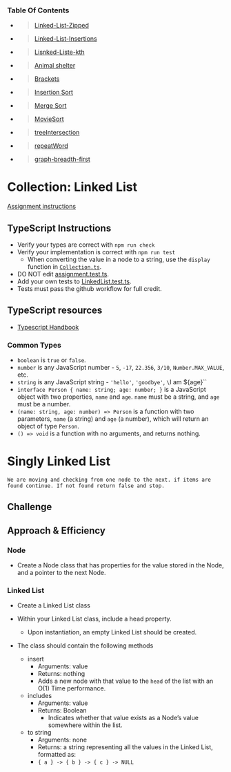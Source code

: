 ### Table Of Contents

- > [Linked-List-Zipped](./401/Linked-list-zipped.md)
- > [Linked-List-Insertions](./401/Linked-List-Insertions.md)
- > [Lisnked-Liste-kth](./401/Linked-List-kth)
- > [Animal shelter](./401/stackShelter.md)
- > [Brackets](./401/stack-queue-brackets.md)
- > [Insertion Sort](./401/codeChallenge26.md)
- > [Merge Sort](./401/MergeSort.md)
- > [MovieSort](./401/movies.md)
- > [treeIntersection](./401/treeIntersection.md)
- > [repeatWord](./401/repeatWord.md)
- > [graph-breadth-first](./401/graph-breadth-frist.md)

# Collection: Linked List

[Assignment instructions](https://codefellows.github.io/common_curriculum/data_structures_and_algorithms/Code_401/class-05/LAB)

## TypeScript Instructions

- Verify your types are correct with `npm run check`
- Verify your implementation is correct with `npm run test`
  - When converting the value in a node to a string, use the `display` function in [`Collection.ts`](./src/Collection.ts).
- DO NOT edit [assignment.test.ts](./src/).
- Add your own tests to [LinkedList.test.ts](./src/LinkedList.test.ts).
- Tests must pass the github workflow for full credit.

## TypeScript resources

- [Typescript Handbook](https://www.typescriptlang.org/docs/handbook/intro.html)

### Common Types

- `boolean` is `true` or `false`.
- `number` is any JavaScript number - `5`, `-17`, `22.356`, `3/10`, `Number.MAX_VALUE`, etc.
- `string` is any JavaScript string - `'hello'`, `'goodbye'`, `\`I am ${age}\``
- `interface Person { name: string; age: number; }` is a JavaScript object with two properties, `name` and `age`. `name` must be a string, and `age` must be a number.
- `(name: string, age: number) => Person` is a function with two parameters, `name` (a string) and `age` (a number), which will return an object of type `Person`.
- `() => void` is a function with no arguments, and returns nothing.
  <!-- - `'hello'`' is the JavaScript string `'hello'` and no other string. -->
  <!-- - `'hello'|'goodbye'` is either the JavaScript string `'hello'` or the string `'goodbye'`, and no other strings. -->

# Singly Linked List

<!-- Short summary or background information -->

```
We are moving and checking from one node to the next. if items are found continue. If not found return false and stop.
```

## Challenge

<!-- Description of the challenge -->

## Approach & Efficiency

<!-- What approach did you take? Why? What is the Big O space/time for this approach? -->

### Node

- Create a Node class that has properties for the value stored in the Node, and a pointer to the next Node.

### Linked List

- Create a Linked List class

- Within your Linked List class, include a head property.
  - Upon instantiation, an empty Linked List should be created.
- The class should contain the following methods
  - insert
    - Arguments: value
    - Returns: nothing
    - Adds a new node with that value to the `head` of the list with an O(1) Time performance.
  - includes
    - Arguments: value
    - Returns: Boolean
      - Indicates whether that value exists as a Node’s value somewhere within the list.
  - to string
    - Arguments: none
    - Returns: a string representing all the values in the Linked List, formatted as:
    - `{ a } -> { b } -> { c } -> NULL`
